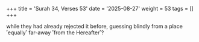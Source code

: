 +++
title = 'Surah 34, Verses 53'
date = '2025-08-27'
weight = 53
tags = []
+++

while they had already rejected it before, guessing blindly from a place ˹equally˺ far-away ˹from the Hereafter˺?